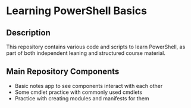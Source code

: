 # Learning PowerShell Basics

## Description

This repository contains various code and scripts to learn PowerShell, as part of both independent leaning and structured course material.

## Main Repository Components

- Basic notes app to see components interact with each other
- Some cmdlet practice with commonly used cmdlets
- Practice with creating modules and manifests for them
